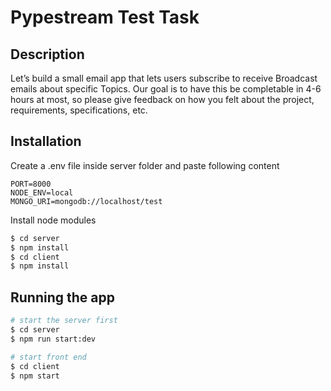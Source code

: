 # Pypestream Test Task
## Description

Let’s build a small email app that lets users subscribe to receive Broadcast emails
about specific Topics. Our goal is to have this be completable in ​4-6 hours at most, so
please give feedback ​on how you felt about the project, requirements, specifications,
etc.

## Installation
Create a .env file inside server folder and paste following content
```
PORT=8000
NODE_ENV=local
MONGO_URI=mongodb://localhost/test
```

Install node modules

```bash
$ cd server
$ npm install
$ cd client
$ npm install
```

## Running the app

```bash
# start the server first
$ cd server
$ npm run start:dev

# start front end
$ cd client
$ npm start
```